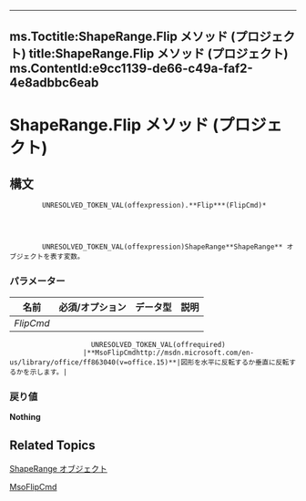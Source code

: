 
---
ms.Toctitle:ShapeRange.Flip メソッド (プロジェクト)
title:ShapeRange.Flip メソッド (プロジェクト)
ms.ContentId:e9cc1139-de66-c49a-faf2-4e8adbbc6eab
---
# ShapeRange.Flip メソッド (プロジェクト)





## 構文

            UNRESOLVED_TOKEN_VAL(offexpression).**Flip***(FlipCmd)*




            UNRESOLVED_TOKEN_VAL(offexpression)ShapeRange**ShapeRange** オブジェクトを表す変数。

### パラメーター

|**名前**|**必須/オプション**|**データ型**|**説明**|
|---|---|---|---|
|*FlipCmd*|
                        UNRESOLVED_TOKEN_VAL(offrequired)
                      |**MsoFlipCmdhttp://msdn.microsoft.com/en-us/library/office/ff863040(v=office.15)**|図形を水平に反転するか垂直に反転するかを示します。|



### 戻り値
**Nothing**





## Related Topics

[ShapeRange オブジェクト](315031aa-4b8c-424b-26e7-ce15897beb05.md)

[MsoFlipCmd](http://msdn.microsoft.com/en-us/library/office/ff863040(v=office.15))




